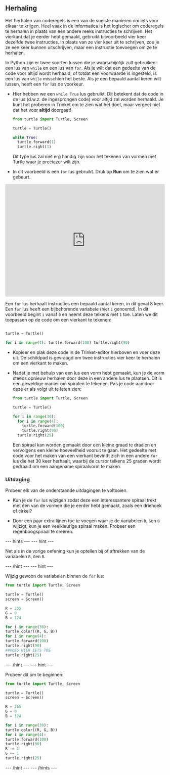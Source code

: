 ## Herhaling

Het herhalen van coderegels is een van de snelste manieren om iets voor elkaar te krijgen. Heel vaak in de informatica is het logischer om coderegels te herhalen in plaats van een andere reeks instructies te schrijven. Het vierkant dat je eerder hebt gemaakt, gebruikt bijvoorbeeld vier keer dezelfde twee instructies. In plaats van ze vier keer uit te schrijven, zou je ze een keer kunnen uitschrijven, maar een instructie toevoegen om ze te herhalen.

In Python zijn er twee soorten lussen die je waarschijnlijk zult gebruiken: een lus van `while` en een lus van `for`. Als je wilt dat een gedeelte van de code voor altijd wordt herhaald, of totdat een voorwaarde is ingesteld, is een lus van `while` misschien het beste. Als je een bepaald aantal keren wilt lussen, heeft een `for` lus de voorkeur.

- Hier hebben we een `while True` lus gebruikt. Dit betekent dat de code in de lus (d.w.z. de ingesprongen code) voor altijd zal worden herhaald. Je kunt het proberen in Trinket om te zien wat het doet, maar vergeet niet dat het voor **altijd** doorgaat!
    
    ```python
    from turtle import Turtle, Screen
    
    turtle = Turtle()
    
    while True:
      turtle.forward(1)
      turtle.right(1)
    ```
    
    Dit type lus zal niet erg handig zijn voor het tekenen van vormen met Turtle waar je preciezer wilt zijn.

- In dit voorbeeld is een `for` lus gebruikt. Druk op **Run** om te zien wat er gebeurt. 

<iframe src="https://trinket.io/embed/python/b89b6f5457" width="100%" height="356" frameborder="0" marginwidth="0" marginheight="0" allowfullscreen></iframe> 

Een `for` lus herhaalt instructies een bepaald aantal keren, in dit geval 8 keer. Een `for` lus heeft een bijbehorende variabele (hier `i` genoemd). In dit voorbeeld begint `i` vanaf `0` en neemt deze telkens met `1` toe. Laten we dit toepassen op de code om een vierkant te tekenen:

```python from turtle import Turtle, Screen

turtle = Turtle()

for i in range(4): turtle.forward(100) turtle.right(90) 
```

- Kopieer en plak deze code in de Trinket-editor hierboven en voer deze uit. De schildpad is gevraagd om twee instructies vier keer te herhalen om een vierkant te maken.

- Nadat je met behulp van een lus een vorm hebt gemaakt, kun je de vorm steeds opnieuw herhalen door deze in een andere lus te plaatsen. Dit is een geweldige manier om spiralen te tekenen. Pas je code aan door deze er als volgt uit te laten zien:
    
    ```python
    from turtle import Turtle, Screen
    
    turtle = Turtle()
    
    for i in range(30):
      for i in range(4):
        turtle.forward(100)
        turtle.right(90)
      turtle.right(25)
    ```
    
    Een spiraal kan worden gemaakt door een kleine graad te draaien en vervolgens een kleine hoeveelheid vooruit te gaan. Het gedeelte met code voor het maken van een vierkant bevindt zich in een andere `for` lus die het 30 keer herhaalt, waarbij de cursor telkens 25 graden wordt gedraaid om een aangename spiraalvorm te maken.

### Uitdaging

Probeer elk van de onderstaande uitdagingen te voltooien.

- Kun je de `for` lus wijzigen zodat deze een interessantere spiraal trekt met één van de vormen die je eerder hebt gemaakt, zoals een driehoek of cirkel?

- Door een paar extra lijnen toe te voegen waar je de variabelen `R`, `G`en `B` wijzigt, kun je een veelkleurige spiraal maken. Probeer een regenboogspiraal te creëren.

--- hints --- 
--- hint ---

Net als in de vorige oefening kun je optellen bij of aftrekken van de variabelen `R`, `G`en `B`.

--- /hint --- --- hint ---

Wijzig gewoon de variabelen binnen de `for` lus:

```python
from turtle import Turtle, Screen

turtle = Turtle()
screen = Screen()

R = 255
G = 0
B = 124

for i in range(30):
turtle.color((R, G, B))
for i in range(4):
turtle.forward(100)
turtle.right(90)
##VOEG HIER IETS TOE
turtle.right(25)
```

--- /hint --- --- hint ---

Probeer dit om te beginnen:

```python
from turtle import Turtle, Screen

turtle = Turtle()
screen = Screen()

R = 255
G = 0
B = 124

for i in range(30):
turtle.color((R, G, B))
for i in range(4):
turtle.forward(100)
turtle.right(90)
R -= 1
G += 1
turtle.right(25)
```

--- /hint --- --- /hints ---